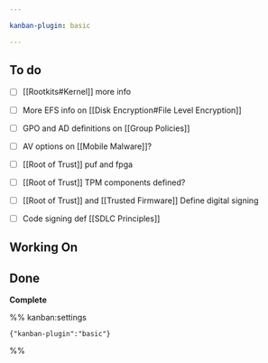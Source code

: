 ```yaml
---

kanban-plugin: basic

---
```


## To do

- [ ] [[Rootkits#Kernel]] more info
- [ ] More EFS info on [[Disk Encryption#File Level Encryption]]
- [ ] GPO and AD definitions on [[Group Policies]]
- [ ] AV options on [[Mobile Malware]]?
- [ ] [[Root of Trust]] puf and fpga
- [ ] [[Root of Trust]] TPM components defined?
- [ ] [[Root of Trust]] and [[Trusted Firmware]] Define digital signing
- [ ] Code signing def [[SDLC Principles]]


## Working On



## Done

**Complete**




%% kanban:settings
```
{"kanban-plugin":"basic"}
```
%%